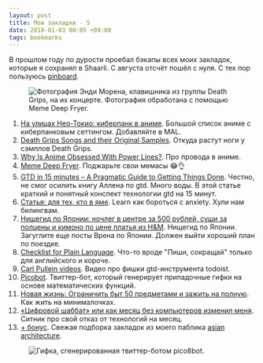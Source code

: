 ```yaml
---
layout: post
title: Мои закладки - 5
date: 2018-01-03 00:05 +09:00
tags: bookmarks
---
```


В прошлом году по дурости проебал бэкапы всех моих закладок, которые я сохранял в Shaarli. C августа отсчёт пошёл с нуля. С тех пор пользуюсь [pinboard](https://pinboard.in).

<figure><img src="/images/links-5/1.png" alt="Фотография Энди Морена, клавишника из группы Death Grips, на их концерте. Фотография обработана с помощью Meme Deep Fryer."></figure>

1. [На улицах Нео-Токио: киберпанк в аниме](https://dtf.ru/13609-na-ulicah-neo-tokio-kiberpank-v-anime). Большой список аниме с киберпанковым сеттингом. Добавляйте в MAL.
2. [Death Grips Songs and their Original Samples](https://www.youtube.com/watch?v=_cKt1RM1ipY). Откуда растут ноги у сэмплов Death Grips.
3. [Why Is Anime Obsessed With Power Lines?](https://www.atlasobscura.com/articles/why-power-lines-anime-electrical-infrastructure). Про провода в аниме.
4. [Meme Deep Fryer](http://deepfriedmemes.com/). Поджарьте свои мемасы 😂👌
5. [GTD in 15 minutes – A Pragmatic Guide to Getting Things Done](https://hamberg.no/gtd/). Честно, не смог осилить книгу Аллена по gtd. Много воды. В этой статье краткий и понятный конспект технологии gtd на 15 минут.
6. [Статья: для тех, кто в яме](http://telegra.ph/Statya-dlya-teh-kto-v-yame-10-27). Learn как бороться с anxiety. Хули нам билингвам.
7. [Нищегид по Японии: ночлег в центре за 500 рублей, суши за полцены и кимоно по цене платья из H&M](https://knife.media/japan-guide/). Нищегид по Японии. Загуглите еще посты Врена по Японии. Должен выйти хороший план по поездке.
8. [Checklist for Plain Language](https://www.plainlanguage.gov/resources/checklists/checklist/). Что-то вроде "Пиши, сокращай" только для английского и короче.
9. [Carl Pullein videos](https://www.youtube.com/channel/UCE_lTvaMHuco_Oh3-69LkCA/videos). Видео про фишки gtd-инструмента todoist.
10. [Picobot](https://twitter.com/pico8bot). Твиттер-бот, который генерирует припадочные гифки на основе математических функций.
11. [Новая жизнь: Ограничить быт 50 предметами и зажить на полную](https://knife.media/minimal/). Как жить на минималочках.
12. [«Цифровой шаббат» или как месяц без компьютеров изменил меня](https://habrahabr.ru/post/232789/). Ситник про свой отказ от технологий на месяц.
13. [+ бонус](https://vk.com/asian_architecture?w=wall-100558769_1304). Свежая подборка закладок из моего паблика [asian architecture](https://vk.com/asian_architecture).

<figure><img src="/images/links-5/2.gif" alt="Гифка, сгенерированная твиттер-ботом pico8bot."></figure>
